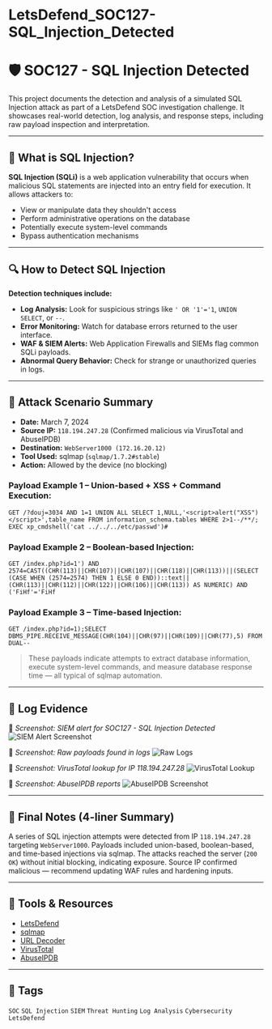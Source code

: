 # LetsDefend_SOC127-SQL_Injection_Detected


# 🛡️ SOC127 - SQL Injection Detected

This project documents the detection and analysis of a simulated SQL Injection attack as part of a LetsDefend SOC investigation challenge. It showcases real-world detection, log analysis, and response steps, including raw payload inspection and interpretation.

---

## 📌 What is SQL Injection?

**SQL Injection (SQLi)** is a web application vulnerability that occurs when malicious SQL statements are injected into an entry field for execution. It allows attackers to:

* View or manipulate data they shouldn't access
* Perform administrative operations on the database
* Potentially execute system-level commands
* Bypass authentication mechanisms

---

## 🔍 How to Detect SQL Injection

**Detection techniques include:**

* **Log Analysis:** Look for suspicious strings like `' OR '1'='1`, `UNION SELECT`, or `--`.
* **Error Monitoring:** Watch for database errors returned to the user interface.
* **WAF & SIEM Alerts:** Web Application Firewalls and SIEMs flag common SQLi payloads.
* **Abnormal Query Behavior:** Check for strange or unauthorized queries in logs.

---

## 🧪 Attack Scenario Summary

* **Date:** March 7, 2024
* **Source IP:** `118.194.247.28` (Confirmed malicious via VirusTotal and AbuseIPDB)
* **Destination:** `WebServer1000 (172.16.20.12)`
* **Tool Used:** sqlmap (`sqlmap/1.7.2#stable`)
* **Action:** Allowed by the device (no blocking)

### Payload Example 1 – Union-based + XSS + Command Execution:

```http
GET /?douj=3034 AND 1=1 UNION ALL SELECT 1,NULL,'<script>alert("XSS")</script>',table_name FROM information_schema.tables WHERE 2>1--/**/; EXEC xp_cmdshell('cat ../../../etc/passwd')#
```

### Payload Example 2 – Boolean-based Injection:

```http
GET /index.php?id=1') AND 2574=CAST((CHR(113)||CHR(107)||CHR(107)||CHR(118)||CHR(113))||(SELECT (CASE WHEN (2574=2574) THEN 1 ELSE 0 END))::text||(CHR(113)||CHR(112)||CHR(122)||CHR(106)||CHR(113)) AS NUMERIC) AND ('FiHf'='FiHf
```

### Payload Example 3 – Time-based Injection:

```http
GET /index.php?id=1);SELECT DBMS_PIPE.RECEIVE_MESSAGE(CHR(104)||CHR(97)||CHR(109)||CHR(77),5) FROM DUAL--
```

> These payloads indicate attempts to extract database information, execute system-level commands, and measure database response time — all typical of sqlmap automation.

---

## 🔎 Log Evidence

📸 *Screenshot: SIEM alert for SOC127 - SQL Injection Detected*
![SIEM Alert Screenshot](images/soc127-siem-alert.png)

📸 *Screenshot: Raw payloads found in logs*
![Raw Logs](images/soc127-raw-logs.png)

📸 *Screenshot: VirusTotal lookup for IP 118.194.247.28*
![VirusTotal Lookup](images/soc127-virustotal-ip.png)

📸 *Screenshot: AbuseIPDB reports*
![AbuseIPDB Screenshot](images/soc127-abuseipdb.png)

---

## 🧠 Final Notes (4-liner Summary)

A series of SQL injection attempts were detected from IP `118.194.247.28` targeting `WebServer1000`.
Payloads included union-based, boolean-based, and time-based injections via sqlmap.
The attacks reached the server (`200 OK`) without initial blocking, indicating exposure.
Source IP confirmed malicious — recommend updating WAF rules and hardening inputs.

---

## 🔗 Tools & Resources

* [LetsDefend](https://letsdefend.io)
* [sqlmap](https://sqlmap.org)
* [URL Decoder](https://www.urldecoder.org/)
* [VirusTotal](https://www.virustotal.com)
* [AbuseIPDB](https://www.abuseipdb.com)

---

## 🤩 Tags

`SOC` `SQL Injection` `SIEM` `Threat Hunting` `Log Analysis` `Cybersecurity` `LetsDefend`

